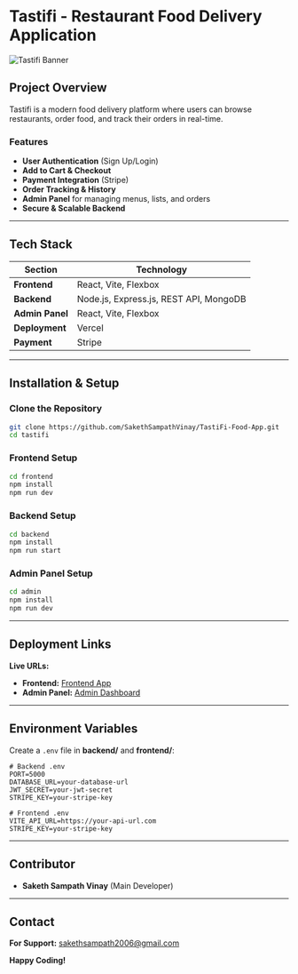 # Tastifi - Restaurant Food Delivery Application

![Tastifi Banner](https://res.cloudinary.com/dgtfgihga/image/upload/v1727961916/Screenshot_2024-10-03_185337_kfx3hh.png)

## Project Overview
Tastifi is a modern food delivery platform where users can browse restaurants, order food, and track their orders in real-time.

### Features
- **User Authentication** (Sign Up/Login)
- **Add to Cart & Checkout**
- **Payment Integration** (Stripe)
- **Order Tracking & History**
- **Admin Panel** for managing menus, lists, and orders
- **Secure & Scalable Backend**

---

## Tech Stack

| Section     | Technology |
|------------|------------|
| **Frontend**   | React, Vite, Flexbox |
| **Backend**    | Node.js, Express.js, REST API, MongoDB |
| **Admin Panel** | React, Vite, Flexbox |
| **Deployment** | Vercel |
| **Payment**    | Stripe |

---

## Installation & Setup

### Clone the Repository
```bash
git clone https://github.com/SakethSampathVinay/TastiFi-Food-App.git
cd tastifi
```

### Frontend Setup
```bash
cd frontend
npm install
npm run dev
```

### Backend Setup
```bash
cd backend
npm install
npm run start
```

### Admin Panel Setup
```bash
cd admin
npm install
npm run dev
```

---

## Deployment Links

**Live URLs:**
- **Frontend:** [Frontend App](https://tasti-fi.vercel.app/)
- **Admin Panel:** [Admin Dashboard](https://tastifi-adminpanels.vercel.app/add)

---

## Environment Variables
Create a `.env` file in **backend/** and **frontend/**:

```env
# Backend .env
PORT=5000
DATABASE_URL=your-database-url
JWT_SECRET=your-jwt-secret
STRIPE_KEY=your-stripe-key
```

```env
# Frontend .env
VITE_API_URL=https://your-api-url.com
STRIPE_KEY=your-stripe-key
```

---

## Contributor
- **Saketh Sampath Vinay** (Main Developer)

---

## Contact
**For Support:** sakethsampath2006@gmail.com

**Happy Coding!**


